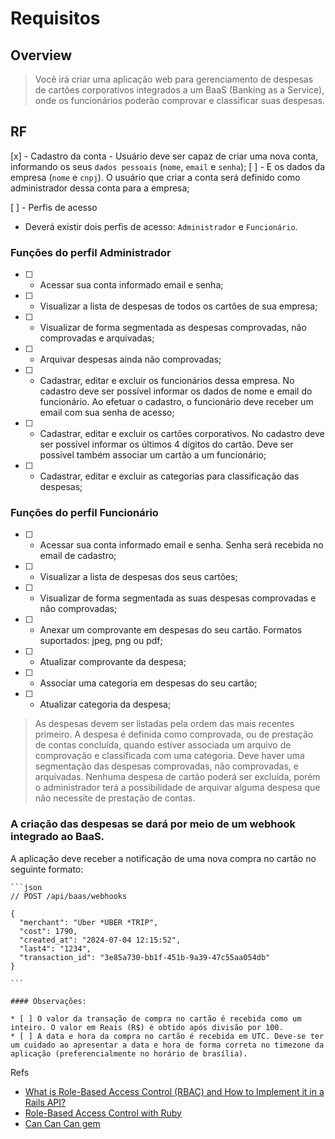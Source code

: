 # Requisitos

## Overview 

> Você irá criar uma aplicação web para gerenciamento de despesas de cartões corporativos integrados a um BaaS (Banking as a Service), onde os funcionários poderão comprovar e classificar suas despesas.

## RF

  [x] - Cadastro da conta 
    - Usuário deve ser capaz de criar uma nova conta, informando os seus `dados pessoais` (``nome``, ``email`` e ``senha``); 
  [ ] - E os dados da empresa (``nome`` e ``cnpj``). O usuário que criar a conta será definido como administrador dessa conta para a empresa;

  [ ] - Perfis de acesso
  - Deverá existir dois perfis de acesso: `Administrador` e `Funcionário`.
    
  ### Funções do perfil Administrador

  * [ ] - Acessar sua conta informado email e senha;
  * [ ] - Visualizar a lista de despesas de todos os cartões de sua empresa;
  * [ ] - Visualizar de forma segmentada as despesas comprovadas, não comprovadas e arquivadas;
  * [ ] - Arquivar despesas ainda não comprovadas;
  * [ ] - Cadastrar, editar e excluir os funcionários dessa empresa. No cadastro deve ser possível informar os dados de nome e email do funcionário. Ao efetuar o cadastro, o funcionário deve receber um email com sua senha de acesso;
  * [ ] - Cadastrar, editar e excluir os cartões corporativos. No cadastro deve ser possível informar os últimos 4 dígitos do cartão. Deve ser possível também associar um cartão a um funcionário;
  * [ ] - Cadastrar, editar e excluir as categorias para classificação das despesas;
  
  ### Funções do perfil Funcionário

  * [ ] - Acessar sua conta informado email e senha. Senha será recebida no email de cadastro;
  * [ ] - Visualizar a lista de despesas dos seus cartões;
  * [ ] - Visualizar de forma segmentada as suas despesas comprovadas e não comprovadas;
  * [ ] - Anexar um comprovante em despesas do seu cartão. Formatos suportados: jpeg, png ou pdf;
  * [ ] - Atualizar comprovante da despesa;
  * [ ] - Associar uma categoria em despesas do seu cartão;
  * [ ] - Atualizar categoria da despesa;

  > As despesas devem ser listadas pela ordem das mais recentes primeiro. A despesa é definida como comprovada, ou de prestação de contas concluída, quando estiver associada um arquivo de comprovação e classificada com uma categoria. Deve haver uma segmentação das despesas comprovadas, não comprovadas, e arquivadas. Nenhuma despesa de cartão poderá ser excluída, porém o administrador terá a possibilidade de arquivar alguma despesa que não necessite de prestação de contas.

   ### A criação das despesas se dará por meio de um webhook integrado ao BaaS. 
   A aplicação deve receber a notificação de uma nova compra no cartão no seguinte formato:


    ```json
    // POST /api/baas/webhooks
    
    {
      "merchant": "Uber *UBER *TRIP",
      "cost": 1790,
      "created_at": "2024-07-04 12:15:52",
      "last4": "1234",
      "transaction_id": "3e85a730-bb1f-451b-9a39-47c55aa054db"
    }

    ```
    
    #### Observações:

    * [ ] O valor da transação de compra no cartão é recebida como um inteiro. O valor em Reais (R$) é obtido após divisão por 100.
    * [ ] A data e hora da compra no cartão é recebida em UTC. Deve-se ter um cuidado ao apresentar a data e hora de forma correta no timezone da aplicação (preferencialmente no horário de brasília).


Refs
 * [What is Role-Based Access Control (RBAC) and How to Implement it in a Rails API? ](https://auth0.com/blog/what-is-rbac-and-how-to-implement-it-rails-api/) 
 * [Role-Based Access Control with Ruby](https://medium.com/@vitalismutwiri/role-based-access-control-with-ruby-e103d45d9df5)
 * [Can Can Can gem](https://github.com/CanCanCommunity/cancancan)